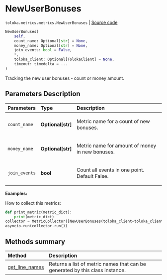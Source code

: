 # NewUserBonuses
`toloka.metrics.metrics.NewUserBonuses` | [Source code](https://github.com/Toloka/toloka-kit/blob/v0.1.24/src/metrics/metrics.py#L165)

```python
NewUserBonuses(
    self,
    count_name: Optional[str] = None,
    money_name: Optional[str] = None,
    join_events: bool = False,
    *,
    toloka_client: Optional[TolokaClient] = None,
    timeout: timedelta = ...
)
```

Tracking the new user bonuses - count or money amount.

## Parameters Description

| Parameters | Type | Description |
| :----------| :----| :-----------|
`count_name`|**Optional\[str\]**|<p>Metric name for a count of new bonuses.</p>
`money_name`|**Optional\[str\]**|<p>Metric name for amount of money in new bonuses.</p>
`join_events`|**bool**|<p>Count all events in one point.  Default False.</p>

**Examples:**

How to collect this metrics:
```python
def print_metric(metric_dict):
    print(metric_dict)
collector = MetricCollector([NewUserBonuses(toloka_client=toloka_client)], print_metric)
asyncio.run(collector.run())
```
## Methods summary

| Method | Description |
| :------| :-----------|
[get_line_names](toloka.metrics.metrics.NewUserBonuses.get_line_names.md)| Returns a list of metric names that can be generated by this class instance.
